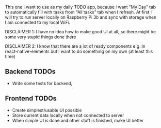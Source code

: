 This one I want to use as my daily TODO app, because I want
"My Day" tab to automatically fill with tasks from "All tasks"
tab when I refresh. At first I will try to run server locally
on Raspberry Pi 3b and sync with storage when I am connected
to my local WiFi.

DISCLAIMER 1: I have no idea how to make good UI at all, so there might
be some very stupid things done there 

DISCLAIMER 2: I know that there are a lot of ready
components e.g. in react-native-elements but I want to do something on my own
(at least this time)

## Backend TODOs
- Write some tests for backend,

## Frontend TODOs
- Create simplest/usable UI possible
- Store current data locally when not connected to server
- When simple UI is done and other stuff is finished, make UI better
